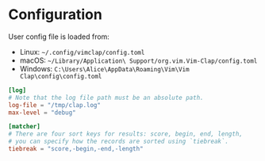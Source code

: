 # Configuration

User config file is loaded from:

- Linux: `~/.config/vimclap/config.toml`
- macOS: `~/Library/Application\ Support/org.vim.Vim-Clap/config.toml`
- Windows: `C:\Users\Alice\AppData\Roaming\Vim\Vim Clap\config\config.toml`

```toml
[log]
# Note that the log file path must be an absolute path.
log-file = "/tmp/clap.log"
max-level = "debug"

[matcher]
# There are four sort keys for results: score, begin, end, length,
# you can specify how the records are sorted using `tiebreak`.
tiebreak = "score,-begin,-end,-length"
```

